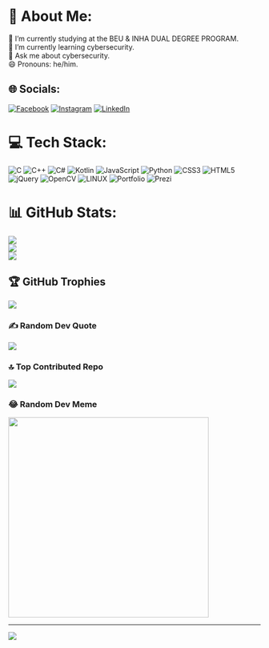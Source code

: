 # 💫 About Me:
🔭 I’m currently studying at the BEU & INHA DUAL DEGREE PROGRAM.<br>🌱 I’m currently learning cybersecurity.<br>💬 Ask me about cybersecurity.<br>😄 Pronouns: he/him.<br>

<script src="https://tryhackme.com/badge/2163522"></script>

## 🌐 Socials:
[![Facebook](https://img.shields.io/badge/Facebook-%231877F2.svg?logo=Facebook&logoColor=white)](https://facebook.com/https://www.facebook.com/SatiyevElton) [![Instagram](https://img.shields.io/badge/Instagram-%23E4405F.svg?logo=Instagram&logoColor=white)](https://instagram.com/https://www.instagram.com/esatiyev/) [![LinkedIn](https://img.shields.io/badge/LinkedIn-%230077B5.svg?logo=linkedin&logoColor=white)](https://linkedin.com/in/www.linkedin.com/in/esatiyev) 

# 💻 Tech Stack:
![C](https://img.shields.io/badge/c-%2300599C.svg?style=flat&logo=c&logoColor=white) ![C++](https://img.shields.io/badge/c++-%2300599C.svg?style=flat&logo=c%2B%2B&logoColor=white) ![C#](https://img.shields.io/badge/c%23-%23239120.svg?style=flat&logo=c-sharp&logoColor=white) ![Kotlin](https://img.shields.io/badge/kotlin-%230095D5.svg?style=flat&logo=kotlin&logoColor=white) ![JavaScript](https://img.shields.io/badge/javascript-%23323330.svg?style=flat&logo=javascript&logoColor=%23F7DF1E) ![Python](https://img.shields.io/badge/python-3670A0?style=flat&logo=python&logoColor=ffdd54) ![CSS3](https://img.shields.io/badge/css3-%231572B6.svg?style=flat&logo=css3&logoColor=white) ![HTML5](https://img.shields.io/badge/html5-%23E34F26.svg?style=flat&logo=html5&logoColor=white) ![jQuery](https://img.shields.io/badge/jquery-%230769AD.svg?style=flat&logo=jquery&logoColor=white) ![OpenCV](https://img.shields.io/badge/opencv-%23white.svg?style=flat&logo=opencv&logoColor=white) ![LINUX](https://img.shields.io/badge/Linux-FCC624?style=flat&logo=linux&logoColor=black) ![Portfolio](https://img.shields.io/badge/Portfolio-%23000000.svg?style=flat&logo=firefox&logoColor=#FF7139) ![Prezi](https://img.shields.io/badge/Prezi-%23000000.svg?style=flat&logo=Prezi&logoColor=white)
# 📊 GitHub Stats:
![](https://github-readme-stats.vercel.app/api?username=esatiyev&theme=radical&hide_border=false&include_all_commits=false&count_private=false)<br/>
![](https://github-readme-streak-stats.herokuapp.com/?user=esatiyev&theme=radical&hide_border=false)<br/>
![](https://github-readme-stats.vercel.app/api/top-langs/?username=esatiyev&theme=radical&hide_border=false&include_all_commits=false&count_private=false&layout=compact)

## 🏆 GitHub Trophies
![](https://github-profile-trophy.vercel.app/?username=esatiyev&theme=radical&no-frame=false&no-bg=false&margin-w=4)

### ✍️ Random Dev Quote
![](https://quotes-github-readme.vercel.app/api?type=horizontal&theme=tokyonight)

### 🔝 Top Contributed Repo
![](https://github-contributor-stats.vercel.app/api?username=esatiyev&limit=5&theme=radical&combine_all_yearly_contributions=true)

### 😂 Random Dev Meme
<img src='https://randommeme-five.vercel.app/' style="height: 400px;"/>

---
[![](https://visitcount.itsvg.in/api?id=esatiyev&icon=2&color=3)](https://visitcount.itsvg.in)

<!-- Proudly created with GPRM ( https://gprm.itsvg.in ) -->
